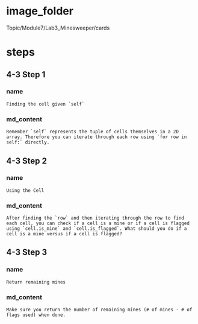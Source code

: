 # image_folder
Topic/Module7/Lab3_Minesweeper/cards

# steps

## 4-3 Step 1

### name
```
Finding the cell given `self`
```

### md_content
```
Remember `self` represents the tuple of cells themselves in a 2D array. Therefore you can iterate through each row using `for row in self:` directly.
```
## 4-3 Step 2

### name
```
Using the Cell
```

### md_content
```
After finding the `row` and then iterating through the row to find each cell, you can check if a cell is a mine or if a cell is flagged using `cell.is_mine` and `cell.is_flagged`. What should you do if a cell is a mine versus if a cell is flagged? 
```
## 4-3 Step 3

### name
```
Return remaining mines
```

### md_content
```
Make sure you return the number of remaining mines (# of mines - # of flags used) when done. 
```



